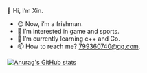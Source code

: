 👋 Hi, I’m Xin.
- 😊 Now, i’m a frishman.
- 👀 I’m interested in game and sports.
- 🌱 I’m currently learning c++ and Go.
- 📫 How to reach me? 799360740@qq.com.

[![Anurag's GitHub stats](https://github-readme-stats.vercel.app/api?username=anuraghazra)](https://github.com/anuraghazra/github-readme-stats)
<!---
0Xin0/0Xin0 is a ✨ special ✨ repository because its `README.md` (this file) appears on your GitHub profile.
You can click the Preview link to take a look at your changes.
--->
